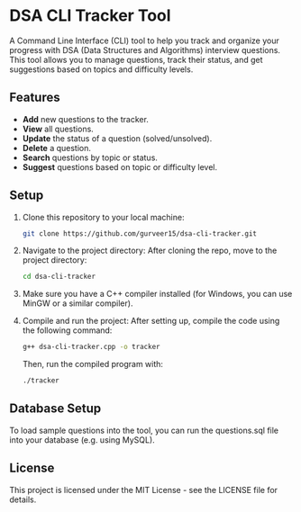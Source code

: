 # DSA CLI Tracker Tool

A Command Line Interface (CLI) tool to help you track and organize your progress with DSA (Data Structures and Algorithms) interview questions. This tool allows you to manage questions, track their status, and get suggestions based on topics and difficulty levels.

## Features
- **Add** new questions to the tracker.
- **View** all questions.
- **Update** the status of a question (solved/unsolved).
- **Delete** a question.
- **Search** questions by topic or status.
- **Suggest** questions based on topic or difficulty level.

## Setup
1. Clone this repository to your local machine:
    ```bash
    git clone https://github.com/gurveer15/dsa-cli-tracker.git
    ```

2. Navigate to the project directory:
   After cloning the repo, move to the project directory:
    ```bash
    cd dsa-cli-tracker
    ```

3. Make sure you have a C++ compiler installed (for Windows, you can use MinGW or a similar compiler).

4. Compile and run the project:
   After setting up, compile the code using the following command:
    ```bash
    g++ dsa-cli-tracker.cpp -o tracker
    ```

    Then, run the compiled program with:
    ```bash
    ./tracker
    ```
## Database Setup
To load sample questions into the tool, you can run the questions.sql file into your database (e.g. using MySQL).

## License
This project is licensed under the MIT License - see the LICENSE file for details.
